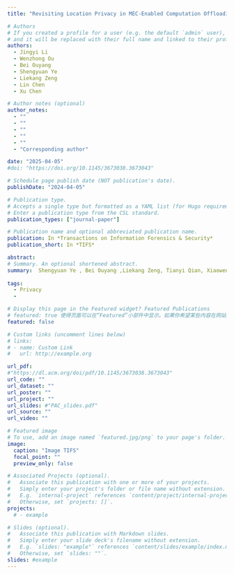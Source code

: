 ```yaml
---
title: "Revisiting Location Privacy in MEC-Enabled Computation Offloading"

# Authors
# If you created a profile for a user (e.g. the default `admin` user), write the username (folder name) here
# and it will be replaced with their full name and linked to their profile.
authors:
  - Jingyi Li
  - Wenzhong Ou
  - Bei Ouyang
  - Shengyuan Ye
  - Liekang Zeng
  - Lin Chen
  - Xu Chen

# Author notes (optional)
author_notes:
  - ""
  - ""
  - ""
  - ""
  - ""
  - "Corresponding author"

date: "2025-04-05"
#doi: "https://doi.org/10.1145/3673038.3673043"

# Schedule page publish date (NOT publication's date).
publishDate: "2024-04-05"

# Publication type.
# Accepts a single type but formatted as a YAML list (for Hugo requirements).
# Enter a publication type from the CSL standard.
publication_types: ["journal-paper"]

# Publication name and optional abbreviated publication name.
publication: In *Transactions on Information Forensics & Security*
publication_short: In *TIFS*

abstract: 
# Summary. An optional shortened abstract.
summary:  Shengyuan Ye , Bei Ouyang ,Liekang Zeng, Tianyi Qian, Xiaowen Chu, Jian Tang, Xu Chen<sup>&#8224; 
 
tags:
  - Privacy
  - 

# Display this page in the Featured widget? Featured Publications
# featured: true 使得页面可以在“Featured”小部件中显示。如果你希望某些内容在网站上被突出展示，通过设置这个属性可以将它们放在更显眼的位置。
featured: false

# Custom links (uncomment lines below)
# links:
# - name: Custom Link
#   url: http://example.org

url_pdf: 
#"https://dl.acm.org/doi/pdf/10.1145/3673038.3673043"
url_code: ""
url_dataset: ""
url_poster: ""
url_project: ""
url_slides: #"PAC_slides.pdf"
url_source: ""
url_video: ""

# Featured image
# To use, add an image named `featured.jpg/png` to your page's folder.
image:
  caption: "Image TIFS"
  focal_point: ""
  preview_only: false

# Associated Projects (optional).
#   Associate this publication with one or more of your projects.
#   Simply enter your project's folder or file name without extension.
#   E.g. `internal-project` references `content/project/internal-project/index.md`.
#   Otherwise, set `projects: []`.
projects:
  # - example

# Slides (optional).
#   Associate this publication with Markdown slides.
#   Simply enter your slide deck's filename without extension.
#   E.g. `slides: "example"` references `content/slides/example/index.md`.
#   Otherwise, set `slides: ""`.
slides: #example
---
```


<!-- {{% callout note %}}
Click the _Cite_ button above to demo the feature to enable visitors to import publication metadata into their reference management software.
{{% /callout %}}

{{% callout note %}}
Create your slides in Markdown - click the _Slides_ button to check out the example.
{{% /callout %}}

Add the publication's **full text** or **supplementary notes** here. You can use rich formatting such as including [code, math, and images](https://docs.hugoblox.com/content/writing-markdown-latex/). -->

 
